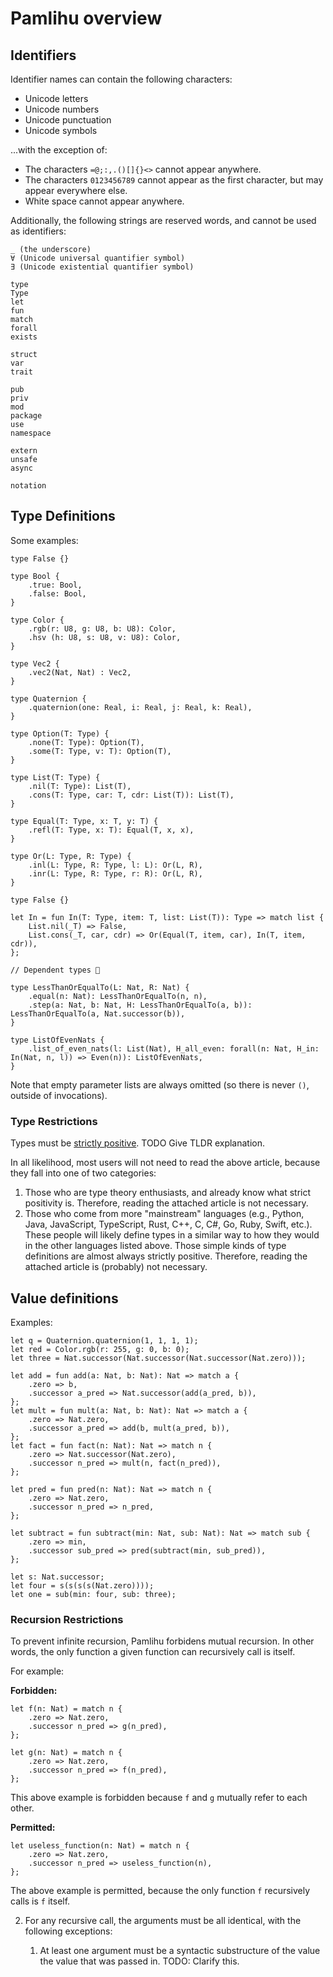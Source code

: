 # Pamlihu overview

## Identifiers

Identifier names can contain the following characters:

- Unicode letters
- Unicode numbers
- Unicode punctuation
- Unicode symbols

...with the exception of:

- The characters `=@;:,.()[]{}<>` cannot appear anywhere.
- The characters `0123456789` cannot appear as the first character, but may appear everywhere else.
- White space cannot appear anywhere.

Additionally, the following strings are reserved words, and cannot be used as identifiers:

```
_ (the underscore)
∀ (Unicode universal quantifier symbol)
∃ (Unicode existential quantifier symbol)

type
Type
let
fun
match
forall
exists

struct
var
trait

pub
priv
mod
package
use
namespace

extern
unsafe
async

notation
```

## Type Definitions

Some examples:

```pamlihu
type False {}

type Bool {
    .true: Bool,
    .false: Bool,
}

type Color {
    .rgb(r: U8, g: U8, b: U8): Color,
    .hsv (h: U8, s: U8, v: U8): Color,
}

type Vec2 {
    .vec2(Nat, Nat) : Vec2,
}

type Quaternion {
    .quaternion(one: Real, i: Real, j: Real, k: Real),
}

type Option(T: Type) {
    .none(T: Type): Option(T),
    .some(T: Type, v: T): Option(T),
}

type List(T: Type) {
    .nil(T: Type): List(T),
    .cons(T: Type, car: T, cdr: List(T)): List(T),
}

type Equal(T: Type, x: T, y: T) {
    .refl(T: Type, x: T): Equal(T, x, x),
}

type Or(L: Type, R: Type) {
    .inl(L: Type, R: Type, l: L): Or(L, R),
    .inr(L: Type, R: Type, r: R): Or(L, R),
}

type False {}

let In = fun In(T: Type, item: T, list: List(T)): Type => match list {
    List.nil(_T) => False,
    List.cons(_T, car, cdr) => Or(Equal(T, item, car), In(T, item, cdr)),
};

// Dependent types 🎉

type LessThanOrEqualTo(L: Nat, R: Nat) {
    .equal(n: Nat): LessThanOrEqualTo(n, n),
    .step(a: Nat, b: Nat, H: LessThanOrEqualTo(a, b)): LessThanOrEqualTo(a, Nat.successor(b)),
}

type ListOfEvenNats {
    .list_of_even_nats(l: List(Nat), H_all_even: forall(n: Nat, H_in: In(Nat, n, l)) => Even(n)): ListOfEvenNats,
}
```

Note that empty parameter lists are always omitted (so there is never `()`, outside of invocations).

### Type Restrictions

Types must be [strictly positive](https://cs.stackexchange.com/questions/55646/strict-positivity). TODO Give TLDR explanation.

In all likelihood, most users will not need to read the above article, because they fall into one of two categories:

1. Those who are type theory enthusiasts, and already know what strict positivity is. Therefore, reading the attached article is not necessary.
2. Those who come from more "mainstream" languages (e.g., Python, Java, JavaScript, TypeScript, Rust, C++, C, C#, Go, Ruby, Swift, etc.). These people will likely define types in a similar way to how they would in the other languages listed above. Those simple kinds of type definitions are almost always strictly positive. Therefore, reading the attached article is (probably) not necessary.

## Value definitions

Examples:

```pamlihu
let q = Quaternion.quaternion(1, 1, 1, 1);
let red = Color.rgb(r: 255, g: 0, b: 0);
let three = Nat.successor(Nat.successor(Nat.successor(Nat.zero)));

let add = fun add(a: Nat, b: Nat): Nat => match a {
    .zero => b,
    .successor a_pred => Nat.successor(add(a_pred, b)),
};
let mult = fun mult(a: Nat, b: Nat): Nat => match a {
    .zero => Nat.zero,
    .successor a_pred => add(b, mult(a_pred, b)),
};
let fact = fun fact(n: Nat): Nat => match n {
    .zero => Nat.successor(Nat.zero),
    .successor n_pred => mult(n, fact(n_pred)),
};

let pred = fun pred(n: Nat): Nat => match n {
    .zero => Nat.zero,
    .successor n_pred => n_pred,
};

let subtract = fun subtract(min: Nat, sub: Nat): Nat => match sub {
    .zero => min,
    .successor sub_pred => pred(subtract(min, sub_pred)),
};

let s: Nat.successor;
let four = s(s(s(s(Nat.zero))));
let one = sub(min: four, sub: three);
```

### Recursion Restrictions

To prevent infinite recursion,
Pamlihu forbidens mutual recursion.
In other words, the only function a
given function can recursively call is itself.

For example:

**Forbidden:**

```pamlihu
let f(n: Nat) = match n {
    .zero => Nat.zero,
    .successor n_pred => g(n_pred),
};

let g(n: Nat) = match n {
    .zero => Nat.zero,
    .successor n_pred => f(n_pred),
};
```

This above example is forbidden because `f` and `g` mutually refer to
each other.

**Permitted:**

```pamlihu
let useless_function(n: Nat) = match n {
    .zero => Nat.zero,
    .successor n_pred => useless_function(n),
};
```

The above example is permitted, because the only function `f`
recursively calls is `f` itself.

2. For any recursive call, the arguments must be all identical, with the
   following exceptions:

   1. At least one argument must be a syntactic substructure of the value
      the value that was passed in. TODO: Clarify this.
